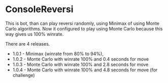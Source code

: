 # ConsoleReversi

This is bot, than can play reversi randomly, using Minimax of using Monte Carlo algorithms. Now it configured to play using Monte Carlo because this way gives us 100% winrate.

There are 4 releases. 
- 1.0.1 - Minimax (winrate from 80% to 94%), 
- 1.0.2 - Monte Carlo with winrate 100% and 0.4 seconds for move
- 1.0.3 - Monte Carlo with winrate 100% and 2.8 seconds for move
- 1.0.4 - Monte Carlo with winrate 100% and 4.8 seconds for move (for challenge)
